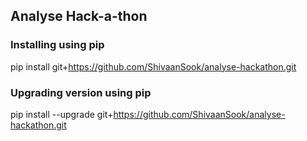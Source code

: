 ## Analyse Hack-a-thon


### Installing using pip
pip install git+https://github.com/ShivaanSook/analyse-hackathon.git

### Upgrading version using pip
pip install --upgrade git+https://github.com/ShivaanSook/analyse-hackathon.git